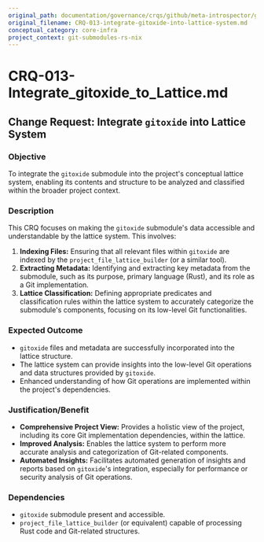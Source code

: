 ```yaml
---
original_path: documentation/governance/crqs/github/meta-introspector/git-submodules-rs-nix/docs/crq_standardized/CRQ-013-integrate-gitoxide-into-lattice-system.md
original_filename: CRQ-013-integrate-gitoxide-into-lattice-system.md
conceptual_category: core-infra
project_context: git-submodules-rs-nix
---
```


# CRQ-013-Integrate_gitoxide_to_Lattice.md

## Change Request: Integrate `gitoxide` into Lattice System

### Objective

To integrate the `gitoxide` submodule into the project's conceptual lattice system, enabling its contents and structure to be analyzed and classified within the broader project context.

### Description

This CRQ focuses on making the `gitoxide` submodule's data accessible and understandable by the lattice system. This involves:

1.  **Indexing Files:** Ensuring that all relevant files within `gitoxide` are indexed by the `project_file_lattice_builder` (or a similar tool).
2.  **Extracting Metadata:** Identifying and extracting key metadata from the submodule, such as its purpose, primary language (Rust), and its role as a Git implementation.
3.  **Lattice Classification:** Defining appropriate predicates and classification rules within the lattice system to accurately categorize the submodule's components, focusing on its low-level Git functionalities.

### Expected Outcome

*   `gitoxide` files and metadata are successfully incorporated into the lattice structure.
*   The lattice system can provide insights into the low-level Git operations and data structures provided by `gitoxide`.
*   Enhanced understanding of how Git operations are implemented within the project's dependencies.

### Justification/Benefit

*   **Comprehensive Project View:** Provides a holistic view of the project, including its core Git implementation dependencies, within the lattice.
*   **Improved Analysis:** Enables the lattice system to perform more accurate analysis and categorization of Git-related components.
*   **Automated Insights:** Facilitates automated generation of insights and reports based on `gitoxide`'s integration, especially for performance or security analysis of Git operations.

### Dependencies

*   `gitoxide` submodule present and accessible.
*   `project_file_lattice_builder` (or equivalent) capable of processing Rust code and Git-related structures.
